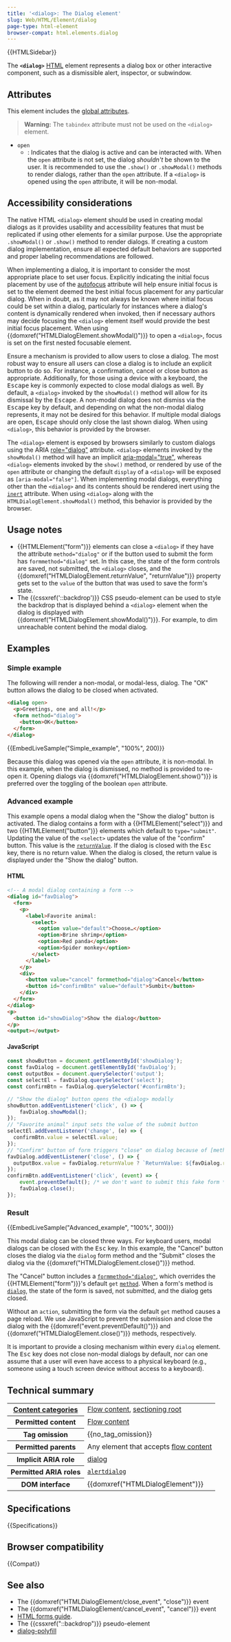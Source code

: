 ```yaml
---
title: '<dialog>: The Dialog element'
slug: Web/HTML/Element/dialog
page-type: html-element
browser-compat: html.elements.dialog
---
```


{{HTMLSidebar}}

The **`<dialog>`** [HTML](/en-US/docs/Web/HTML) element represents a dialog box or other interactive component, such as a dismissible alert, inspector, or subwindow.

## Attributes

This element includes the [global attributes](/en-US/docs/Web/HTML/Global_attributes).

> **Warning:** The `tabindex` attribute must not be used on the `<dialog>` element.

- `open`
  - : Indicates that the dialog is active and can be interacted with. When the `open` attribute is not set, the dialog _shouldn't_ be shown to the user.
    It is recommended to use the `.show()` or `.showModal()` methods to render dialogs, rather than the `open` attribute. If a `<dialog>` is opened using the `open` attribute, it will be non-modal.

## Accessibility considerations

The native HTML `<dialog>` element should be used in creating modal dialogs as it provides usability and accessibility features that must be replicated if using other elements for a similar purpose. Use the appropriate `.showModal()` or `.show()` method to render dialogs. If creating a custom dialog implementation, ensure all expected default behaviors are supported and proper labeling recommendations are followed.

When implementing a dialog, it is important to consider the most appropriate place to set user focus. Explicitly indicating the initial focus placement by use of the [autofocus](/en-US/docs/Web/HTML/Global_attributes/autofocus) attribute will help ensure initial focus is set to the element deemed the best initial focus placement for any particular dialog. When in doubt, as it may not always be known where initial focus could be set within a dialog, particularly for instances where a dialog's content is dynamically rendered when invoked, then if necessary authors may decide focusing the `<dialog>` element itself would provide the best initial focus placement. When using {{domxref("HTMLDialogElement.showModal()")}} to open a `<dialog>`, focus is set on the first nested focusable element.

Ensure a mechanism is provided to allow users to close a dialog. The most robust way to ensure all users can close a dialog is to include an explicit button to do so. For instance, a confirmation, cancel or close button as appropriate. Additionally, for those using a device with a keyboard, the <kbd>Escape</kbd> key is commonly expected to close modal dialogs as well. By default, a `<dialog>` invoked by the `showModal()` method will allow for its dismissal by the <kbd>Escape</kbd>. A non-modal dialog does not dismiss via the <kbd>Escape</kbd> key by default, and depending on what the non-modal dialog represents, it may not be desired for this behavior. If multiple modal dialogs are open, <kbd>Escape</kbd> should only close the last shown dialog. When using `<dialog>`, this behavior is provided by the browser.

The `<dialog>` element is exposed by browsers similarly to custom dialogs using the ARIA [role="dialog"](/en-US/docs/Web/Accessibility/ARIA/Roles/dialog_role) attribute. `<dialog>` elements invoked by the `showModal()` method will have an implicit [aria-modal="true"](/en-US/docs/Web/Accessibility/ARIA/Attributes/aria-modal), whereas `<dialog>` elements invoked by the `show()` method, or rendered by use of the `open` attribute or changing the default `display` of a `<dialog>` will be exposed as `[aria-modal="false"]`. When implementing modal dialogs, everything other than the `<dialog>` and its contents should be rendered inert using the [`inert`](/en-US/docs/Web/HTML/Global_attributes/inert) attribute. When using `<dialog>` along with the `HTMLDialogElement.showModal()` method, this behavior is provided by the browser.

## Usage notes

- {{HTMLElement("form")}} elements can close a `<dialog>` if they have the attribute `method="dialog"` or if the button used to submit the form has `formmethod="dialog"` set. In this case, the state of the form controls are saved, not submitted, the `<dialog>` closes, and the {{domxref("HTMLDialogElement.returnValue", "returnValue")}} property gets set to the `value` of the button that was used to save the form's state.
- The {{cssxref('::backdrop')}} CSS pseudo-element can be used to style the backdrop that is displayed behind a `<dialog>` element when the dialog is displayed with {{domxref("HTMLDialogElement.showModal()")}}. For example, to dim unreachable content behind the modal dialog.

## Examples

### Simple example

The following will render a non-modal, or modal-less, dialog. The "OK" button allows the dialog to be closed when activated.

```html
<dialog open>
  <p>Greetings, one and all!</p>
  <form method="dialog">
    <button>OK</button>
  </form>
</dialog>
```

{{EmbedLiveSample("Simple_example", "100%", 200)}}

Because this dialog was opened via the `open` attribute, it is non-modal. In this example, when the dialog is dismissed, no method is provided to re-open it. Opening dialogs via {{domxref("HTMLDialogElement.show()")}} is preferred over the toggling of the boolean `open` attribute.

### Advanced example

This example opens a modal dialog when the "Show the dialog" button is activated. The dialog contains a form with a {{HTMLElement("select")}} and two {{HTMLElement("button")}} elements which default to `type="submit"`. Updating the value of the `<select>` updates the value of the "confirm" button. This value is the [`returnValue`](/en-US/docs/Web/API/HTMLDialogElement/returnValue). If the dialog is closed with the <kbd>Esc</kbd> key, there is no return value. When the dialog is closed, the return value is displayed under the "Show the dialog" button.

#### HTML

```html
<!-- A modal dialog containing a form -->
<dialog id="favDialog">
  <form>
    <p>
      <label>Favorite animal:
        <select>
          <option value="default">Choose…</option>
          <option>Brine shrimp</option>
          <option>Red panda</option>
          <option>Spider monkey</option>
        </select>
      </label>
    </p>
    <div>
      <button value="cancel" formmethod="dialog">Cancel</button>
      <button id="confirmBtn" value="default">Sumbit</button>
    </div>
  </form>
</dialog>
<p>
  <button id="showDialog">Show the dialog</button>
</p>
<output></output>
```

#### JavaScript

```js
const showButton = document.getElementById('showDialog');
const favDialog = document.getElementById('favDialog');
const outputBox = document.querySelector('output');
const selectEl = favDialog.querySelector('select');
const confirmBtn = favDialog.querySelector('#confirmBtn');

// "Show the dialog" button opens the <dialog> modally
showButton.addEventListener('click', () => {
    favDialog.showModal();
});
// "Favorite animal" input sets the value of the submit button
selectEl.addEventListener('change', (e) => {
  confirmBtn.value = selectEl.value;
});
// "Confirm" button of form triggers "close" on dialog because of [method="dialog"]
favDialog.addEventListener('close', () => {
  outputBox.value = favDialog.returnValue ? `ReturnValue: ${favDialog.returnValue}.` : "No return value";
});
confirmBtn.addEventListener('click', (event) => {
    event.preventDefault(); /* we don't want to submit this fake form */
    favDialog.close();
});
```

### Result

{{EmbedLiveSample("Advanced_example", "100%", 300)}}

This modal dialog can be closed three ways. For keyboard users, modal dialogs can be closed with the <kbd>Esc</kbd> key. In this example, the "Cancel" button closes the dialog via the `dialog` form method and the "Submit" closes the dialog via the {{domxref("HTMLDialogElement.close()")}} method.
  
The "Cancel" button includes a [`formmethod="dialog"`](/en-US/docs/Web/HTML/Element/input/submit#formmethod), which overrides the {{HTMLElement("form")}}'s default `get` [`method`](/en-US/docs/Web/HTML/Element/form#method). When a form's method is [`dialog`](#usage_notes), the state of the form is saved, not submitted, and the dialog gets closed. 
  
Without an `action`, submitting the form via the default `get` method causes a page reload. We use JavaScript to prevent the submission and close the dialog with the {{domxref("event.preventDefault()")}} and {{domxref("HTMLDialogElement.close()")}} methods, respectively. 

It is important to provide a closing mechanism within every `dialog` element. The <kbd>Esc</kbd> key does not close non-modal dialogs by default, nor can one assume that a user will even have access to a physical keyboard (e.g., someone using a touch screen device without access to a keyboard).

## Technical summary

<table class="properties">
  <tbody>
    <tr>
      <th scope="row">
        <a href="/en-US/docs/Web/HTML/Content_categories"
          >Content categories</a
        >
      </th>
      <td>
        <a href="/en-US/docs/Web/HTML/Content_categories#flow_content"
          >Flow content</a
        >,
        <a href="/en-US/docs/Web/HTML/Element/Heading_Elements#sectioning_roots"
          >sectioning root</a
        >
      </td>
    </tr>
    <tr>
      <th scope="row">Permitted content</th>
      <td>
        <a href="/en-US/docs/Web/HTML/Content_categories#flow_content"
          >Flow content</a
        >
      </td>
    </tr>
    <tr>
      <th scope="row">Tag omission</th>
      <td>{{no_tag_omission}}</td>
    </tr>
    <tr>
      <th scope="row">Permitted parents</th>
      <td>
        Any element that accepts
        <a href="/en-US/docs/Web/HTML/Content_categories#flow_content"
          >flow content</a
        >
      </td>
    </tr>
    <tr>
      <th scope="row">Implicit ARIA role</th>
      <td>
        <a href="/en-US/docs/Web/Accessibility/ARIA/Roles/dialog_role"
          >dialog</a
        >
      </td>
    </tr>
    <tr>
      <th scope="row">Permitted ARIA roles</th>
      <td><a href="/en-US/docs/Web/Accessibility/ARIA/Roles/alertdialog_role"><code>alertdialog</code></a></td>
    </tr>
    <tr>
      <th scope="row">DOM interface</th>
      <td>{{domxref("HTMLDialogElement")}}</td>
    </tr>
  </tbody>
</table>

## Specifications

{{Specifications}}

## Browser compatibility

{{Compat}}

## See also

- The {{domxref("HTMLDialogElement/close_event", "close")}} event
- The {{domxref("HTMLDialogElement/cancel_event", "cancel")}} event
- [HTML forms guide](/en-US/docs/Learn/Forms).
- The {{cssxref("::backdrop")}} pseudo-element
- [dialog-polyfill](https://github.com/GoogleChrome/dialog-polyfill)
